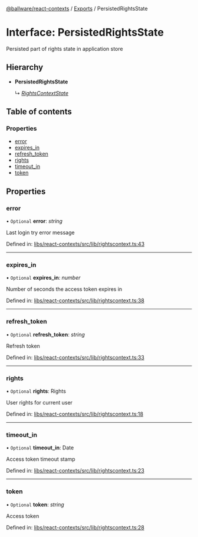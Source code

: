 [@ballware/react-contexts](../README.md) / [Exports](../modules.md) / PersistedRightsState

# Interface: PersistedRightsState

Persisted part of rights state in application store

## Hierarchy

* **PersistedRightsState**

  ↳ [*RightsContextState*](rightscontextstate.md)

## Table of contents

### Properties

- [error](persistedrightsstate.md#error)
- [expires\_in](persistedrightsstate.md#expires_in)
- [refresh\_token](persistedrightsstate.md#refresh_token)
- [rights](persistedrightsstate.md#rights)
- [timeout\_in](persistedrightsstate.md#timeout_in)
- [token](persistedrightsstate.md#token)

## Properties

### error

• `Optional` **error**: *string*

Last login try error message

Defined in: [libs/react-contexts/src/lib/rightscontext.ts:43](https://github.com/ballware/ballware-client/blob/61bbbf8/libs/react-contexts/src/lib/rightscontext.ts#L43)

___

### expires\_in

• `Optional` **expires\_in**: *number*

Number of seconds the access token expires in

Defined in: [libs/react-contexts/src/lib/rightscontext.ts:38](https://github.com/ballware/ballware-client/blob/61bbbf8/libs/react-contexts/src/lib/rightscontext.ts#L38)

___

### refresh\_token

• `Optional` **refresh\_token**: *string*

Refresh token

Defined in: [libs/react-contexts/src/lib/rightscontext.ts:33](https://github.com/ballware/ballware-client/blob/61bbbf8/libs/react-contexts/src/lib/rightscontext.ts#L33)

___

### rights

• `Optional` **rights**: Rights

User rights for current user

Defined in: [libs/react-contexts/src/lib/rightscontext.ts:18](https://github.com/ballware/ballware-client/blob/61bbbf8/libs/react-contexts/src/lib/rightscontext.ts#L18)

___

### timeout\_in

• `Optional` **timeout\_in**: Date

Access token timeout stamp

Defined in: [libs/react-contexts/src/lib/rightscontext.ts:23](https://github.com/ballware/ballware-client/blob/61bbbf8/libs/react-contexts/src/lib/rightscontext.ts#L23)

___

### token

• `Optional` **token**: *string*

Access token

Defined in: [libs/react-contexts/src/lib/rightscontext.ts:28](https://github.com/ballware/ballware-client/blob/61bbbf8/libs/react-contexts/src/lib/rightscontext.ts#L28)
